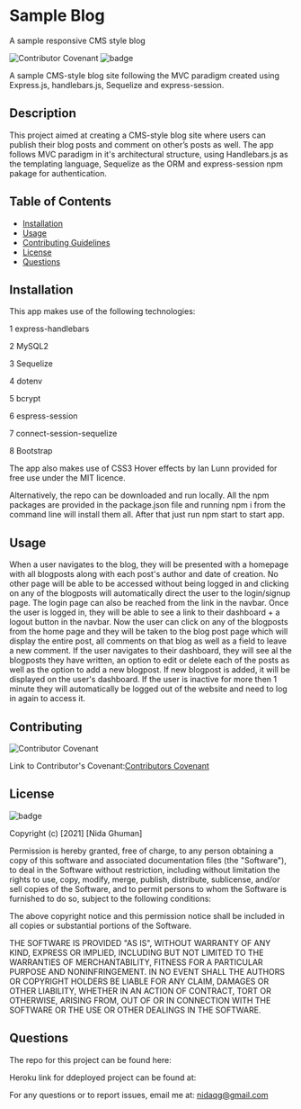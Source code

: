 # Sample Blog
A sample responsive CMS style blog

![Contributor Covenant](https://img.shields.io/badge/Contributor%20Covenant-2.0-4baaaa.svg)
![badge](https://img.shields.io/badge/license-MIT-orange)

A sample CMS-style blog site following the MVC paradigm created using Express.js, handlebars.js, Sequelize and express-session.

## Description

This project aimed at creating a CMS-style blog site where users can publish their blog posts and comment on other’s posts as well. The app follows MVC paradigm in it's architectural structure, using Handlebars.js as the templating language, Sequelize as the ORM and express-session npm pakage for authentication.

## Table of Contents

* [Installation](#installation)
* [Usage](#usage)
* [Contributing Guidelines](#contributing)
* [License](#license)
* [Questions](#questions)


## Installation

This app makes use of the following technologies:

1 express-handlebars

2 MySQL2

3 Sequelize

4 dotenv

5 bcrypt

6 espress-session

7 connect-session-sequelize

8 Bootstrap

The app also makes use of CSS3 Hover effects by Ian Lunn provided for free use under the MIT licence.

Alternatively, the repo can be downloaded and run locally. All the npm packages are provided in the package.json file and running npm i from the command line will install them all. After that just run npm start to start app.

## Usage

When a user navigates to the blog, they will be presented with a homepage with all blogposts along with each post's author and date of creation. No other page will be able to be accessed without being logged in and clicking on any of the blogposts will automatically direct the user to the login/signup page. The login page can also be reached from the link in the navbar. Once the user is logged in, they will be able to see a link to their dashboard + a logout button in the navbar. Now the user can click on any of the blogposts from the home page and they will be taken to the blog post page which will display the entire post, all comments on that blog as well as a field to leave a new comment. 
If the user navigates to their dashboard, they will see al the blogposts they have written, an option to edit or delete each of the posts as well as the option to add a new blogpost. If new blogpost is added, it will be displayed on the user's dashboard.
If the user is inactive for more then 1 minute they will automatically be logged out of the website and need to log in again to access it.


## Contributing
 ![Contributor Covenant](https://img.shields.io/badge/Contributor%20Covenant-2.0-4baaaa.svg)

 Link to Contributor's Covenant:[Contributors Covenant](https://www.contributor-covenant.org/version/2/0/code_of_conduct/) 

 
## License
![badge](https://img.shields.io/badge/license-MIT-orange)
   
Copyright (c) [2021] [Nida Ghuman]

Permission is hereby granted, free of charge, to any person obtaining a copy
of this software and associated documentation files (the "Software"), to deal
in the Software without restriction, including without limitation the rights
to use, copy, modify, merge, publish, distribute, sublicense, and/or sell
copies of the Software, and to permit persons to whom the Software is
furnished to do so, subject to the following conditions:

The above copyright notice and this permission notice shall be included in all
copies or substantial portions of the Software.

THE SOFTWARE IS PROVIDED "AS IS", WITHOUT WARRANTY OF ANY KIND, EXPRESS OR
IMPLIED, INCLUDING BUT NOT LIMITED TO THE WARRANTIES OF MERCHANTABILITY,
FITNESS FOR A PARTICULAR PURPOSE AND NONINFRINGEMENT. IN NO EVENT SHALL THE
AUTHORS OR COPYRIGHT HOLDERS BE LIABLE FOR ANY CLAIM, DAMAGES OR OTHER
LIABILITY, WHETHER IN AN ACTION OF CONTRACT, TORT OR OTHERWISE, ARISING FROM,
OUT OF OR IN CONNECTION WITH THE SOFTWARE OR THE USE OR OTHER DEALINGS IN THE
SOFTWARE. 

## Questions

The repo for this project can be found here: 

Heroku link for ddeployed project can be found at: 

For any questions or to report issues, email me at: nidaqg@gmail.com
